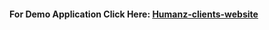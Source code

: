 <h4>For Demo Application Click Here:
<a href="https://humanz-frontend.herokuapp.com/" target="_blank">Humanz-clients-website</a> <h4>
